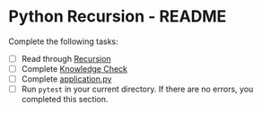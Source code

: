 # Python Recursion - README
Complete the following tasks:
- [ ] Read through [Recursion](recursion.md)
- [ ] Complete [Knowledge Check](knowledge_check.md)
- [ ] Complete [application.py](application.py)
- [ ] Run `pytest` in your current directory.  If there are no errors, you completed this section.